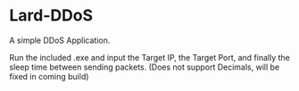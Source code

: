 # Lard-DDoS
A simple DDoS Application. 

Run the included .exe and input the Target IP, the Target Port, and finally the sleep time between sending packets. 
(Does not support Decimals, will be fixed in coming build)
